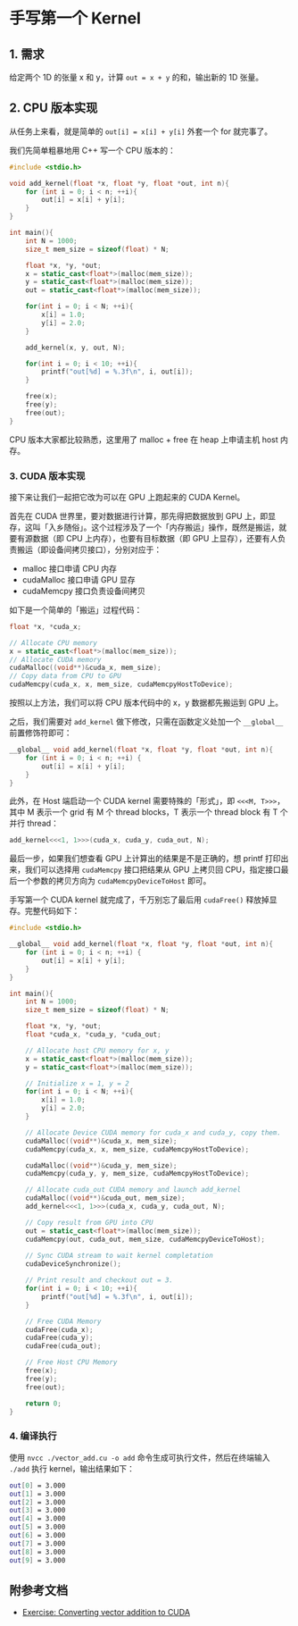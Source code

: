 # 手写第一个 Kernel 

## 1. 需求

给定两个 1D 的张量 x 和 y，计算 `out = x + y` 的和，输出新的 1D 张量。

## 2. CPU 版本实现

从任务上来看，就是简单的 `out[i] = x[i] + y[i]` 外套一个 for 就完事了。

我们先简单粗暴地用 C++ 写一个 CPU 版本的：

```cpp
#include <stdio.h>

void add_kernel(float *x, float *y, float *out, int n){
    for (int i = 0; i < n; ++i){
        out[i] = x[i] + y[i];
    }
}

int main(){
    int N = 1000;
    size_t mem_size = sizeof(float) * N;

    float *x, *y, *out;
    x = static_cast<float*>(malloc(mem_size));
    y = static_cast<float*>(malloc(mem_size));
    out = static_cast<float*>(malloc(mem_size));

    for(int i = 0; i < N; ++i){
        x[i] = 1.0;
        y[i] = 2.0;
    }

    add_kernel(x, y, out, N);

    for(int i = 0; i < 10; ++i){
        printf("out[%d] = %.3f\n", i, out[i]);
    }

    free(x);
    free(y);
    free(out);
}
```

CPU 版本大家都比较熟悉，这里用了 malloc + free 在 heap 上申请主机 host 内存。

### 3. CUDA 版本实现

接下来让我们一起把它改为可以在 GPU 上跑起来的 CUDA Kernel。

首先在 CUDA 世界里，要对数据进行计算，那先得把数据放到 GPU 上，即显存，这叫「入乡随俗」。这个过程涉及了一个「内存搬运」操作，既然是搬运，就要有源数据（即 CPU 上内存），也要有目标数据（即 GPU 上显存），还要有人负责搬运（即设备间拷贝接口），分别对应于：

+ malloc 接口申请 CPU 内存
+ cudaMalloc 接口申请 GPU 显存
+ cudaMemcpy 接口负责设备间拷贝

如下是一个简单的「搬运」过程代码：

```cpp
float *x, *cuda_x;

// Allocate CPU memory
x = static_cast<float*>(malloc(mem_size));
// Allocate CUDA memory
cudaMalloc((void**)&cuda_x, mem_size);
// Copy data from CPU to GPU
cudaMemcpy(cuda_x, x, mem_size, cudaMemcpyHostToDevice);
```

按照以上方法，我们可以将 CPU 版本代码中的 x，y 数据都先搬运到 GPU 上。

之后，我们需要对 `add_kernel` 做下修改，只需在函数定义处加一个 `__global__` 前置修饰符即可：

```cpp
__global__ void add_kernel(float *x, float *y, float *out, int n){
    for (int i = 0; i < n; ++i) {
        out[i] = x[i] + y[i];
    }
}
```

此外，在 Host 端启动一个 CUDA kernel 需要特殊的「形式」，即 `<<<M, T>>>`，其中 M 表示一个 grid 有 M 个 thread blocks，T 表示一个 thread block 有 T 个并行 thread：
```cpp
add_kernel<<<1, 1>>>(cuda_x, cuda_y, cuda_out, N);
```

最后一步，如果我们想查看 GPU 上计算出的结果是不是正确的，想 printf 打印出来，我们可以选择用 `cudaMemcpy` 接口把结果从 GPU 上拷贝回 CPU，指定接口最后一个参数的拷贝方向为 `cudaMemcpyDeviceToHost` 即可。

手写第一个 CUDA kernel 就完成了，千万别忘了最后用 `cudaFree()` 释放掉显存。完整代码如下：

```cpp
#include <stdio.h>

__global__ void add_kernel(float *x, float *y, float *out, int n){
    for (int i = 0; i < n; ++i) {
        out[i] = x[i] + y[i];
    }
}

int main(){
    int N = 1000;
    size_t mem_size = sizeof(float) * N;

    float *x, *y, *out;
    float *cuda_x, *cuda_y, *cuda_out;

    // Allocate host CPU memory for x, y
    x = static_cast<float*>(malloc(mem_size));
    y = static_cast<float*>(malloc(mem_size));

    // Initialize x = 1, y = 2
    for(int i = 0; i < N; ++i){
        x[i] = 1.0;
        y[i] = 2.0;
    }

    // Allocate Device CUDA memory for cuda_x and cuda_y, copy them.
    cudaMalloc((void**)&cuda_x, mem_size);
    cudaMemcpy(cuda_x, x, mem_size, cudaMemcpyHostToDevice);

    cudaMalloc((void**)&cuda_y, mem_size);
    cudaMemcpy(cuda_y, y, mem_size, cudaMemcpyHostToDevice);

    // Allocate cuda_out CUDA memory and launch add_kernel
    cudaMalloc((void**)&cuda_out, mem_size);
    add_kernel<<<1, 1>>>(cuda_x, cuda_y, cuda_out, N);

    // Copy result from GPU into CPU
    out = static_cast<float*>(malloc(mem_size));
    cudaMemcpy(out, cuda_out, mem_size, cudaMemcpyDeviceToHost);
    
    // Sync CUDA stream to wait kernel completation
    cudaDeviceSynchronize();

    // Print result and checkout out = 3.
    for(int i = 0; i < 10; ++i){
        printf("out[%d] = %.3f\n", i, out[i]);
    }

    // Free CUDA Memory
    cudaFree(cuda_x);
    cudaFree(cuda_y);
    cudaFree(cuda_out);

    // Free Host CPU Memory
    free(x);
    free(y);
    free(out);

    return 0;
}
```

### 4. 编译执行

使用 `nvcc ./vector_add.cu -o add` 命令生成可执行文件，然后在终端输入 `./add` 执行 kernel，输出结果如下：

```bash
out[0] = 3.000
out[1] = 3.000
out[2] = 3.000
out[3] = 3.000
out[4] = 3.000
out[5] = 3.000
out[6] = 3.000
out[7] = 3.000
out[8] = 3.000
out[9] = 3.000
```

## 附参考文档

+ [Exercise: Converting vector addition to CUDA](https://cuda-tutorial.readthedocs.io/en/latest/tutorials/tutorial01/#putting-things-in-actions)